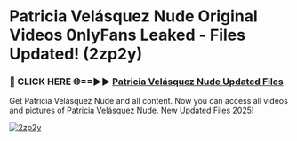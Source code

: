# Patricia Velásquez Nude Original Videos 0nlyFans Leaked - Files Updated! (2zp2y)

<h3>🔴 CLICK HERE 🌐==►► <a href="https://tinyurl.com/52m3yx9h" rel="nofollow">Patricia Velásquez Nude Updated Files</a></h3>

Get Patricia Velásquez Nude and all content. Now you can access all videos and pictures of Patricia Velásquez Nude. New Updated Files 2025!

[![2zp2y](https://i.imgur.com/TnHtlc8.gif)](https://tinyurl.com/52m3yx9h)
